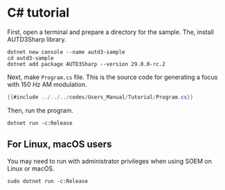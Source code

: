 # C# tutorial

First, open a terminal and prepare a directory for the sample.
The, install AUTD3Sharp library.

```shell
dotnet new console --name autd3-sample
cd autd3-sample
dotnet add package AUTD3Sharp --version 29.0.0-rc.2
```

Next, make `Program.cs` file.
This is the source code for generating a focus with $\SI{150}{Hz}$ AM modulation. 

```csharp,filename=Program.cs
{{#include ../../../codes/Users_Manual/Tutorial/Program.cs}}
```

Then, run the program.

```shell
dotnet run -c:Release
```

## For Linux, macOS users

You may need to run with administrator privileges when using SOEM on Linux or macOS.

```shell
sudo dotnet run -c:Release
```
